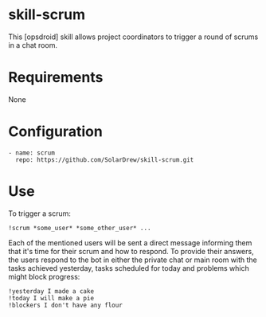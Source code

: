 # skill-scrum

This [opsdroid] skill allows project coordinators to trigger a round of scrums in a chat room.

# Requirements

None

# Configuration

```
- name: scrum
  repo: https://github.com/SolarDrew/skill-scrum.git
```

# Use

To trigger a scrum:

```
!scrum *some_user* *some_other_user* ...
```

Each of the mentioned users will be sent a direct message informing them that it's time for their scrum and how to respond.
To provide their answers, the users respond to the bot in either the private chat or main room with the tasks achieved yesterday, tasks scheduled for today and problems which might block progress:

```
!yesterday I made a cake
!today I will make a pie
!blockers I don't have any flour
```
